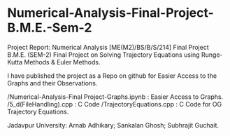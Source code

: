# Numerical-Analysis-Final-Project-B.M.E.-Sem-2

Project Report:
Numerical Analysis [ME(M2)/BS/B/S/214] Final Project B.M.E. (SEM-2) Final Project on Solving Trajectory Equations using Runge-Kutta Methods &amp; Euler Methods.

I have published the project as a Repo on github for Easier Access to the Graphs and their Observations.

/Numerical-Analysis-Final Project-Graphs.ipynb : Easier Access to Graphs.
/5_d(FileHandling).cpp : C Code
/TrajectoryEquations.cpp : C Code for OG Trajectory Equations.

Jadavpur University:
Arnab Adhikary;
Sankalan Ghosh;
Subhrajit Guchait.
